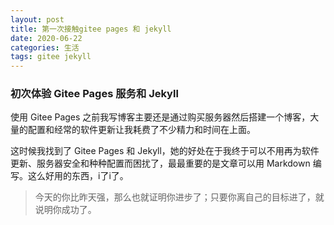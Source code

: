 ```yaml
---
layout: post
title: 第一次接触gitee pages 和 jekyll
date: 2020-06-22
categories: 生活
tags: gitee jekyll 
---
```


### 初次体验 Gitee Pages 服务和 Jekyll

使用 Gitee Pages 之前我写博客主要还是通过购买服务器然后搭建一个博客，大量的配置和经常的软件更新让我耗费了不少精力和时间在上面。

这时候我找到了 Gitee Pages 和 Jekyll，她的好处在于我终于可以不用再为软件更新、服务器安全和种种配置而困扰了，最最重要的是文章可以用 Markdown 编写。这么好用的东西，i了i了。

>  今天的你比昨天强，那么也就证明你进步了；只要你离自己的目标进了，就说明你成功了。

